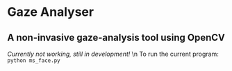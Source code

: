 # Gaze Analyser
## A non-invasive gaze-analysis tool using OpenCV
*Currently not working, still in development!* \n
To run the current program:
`python ms_face.py`
